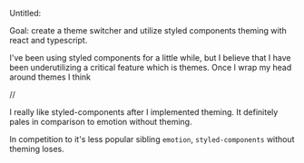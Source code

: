 Untitled:

Goal: create a theme switcher and utilize styled components theming with react and typescript.

I've been using styled components for a little while, but I believe that I have been underutilizing a critical feature which is themes.  Once I wrap my head around themes I think 


//

I really like styled-components after I implemented theming.  It definitely pales in comparison to emotion without theming.

In competition to it's less popular sibling `emotion`, `styled-components` without theming loses.

